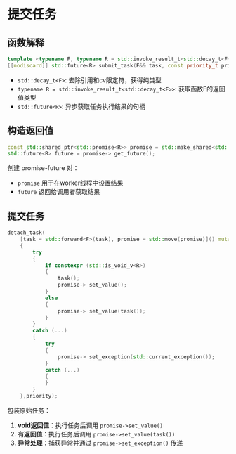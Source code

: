 # 提交任务
## 函数解释
```cpp
template <typename F, typename R = std::invoke_result_t<std::decay_t<F>>>
[[nodiscard]] std::future<R> submit_task(F&& task, const priority_t priority = 0)
```
* `std::decay_t<F>`: 去除引用和cv限定符，获得纯类型
* `typename R = std::invoke_result_t<std::decay_t<F>>`: 获取函数F的返回值类型
* `std::future<R>`: 异步获取任务执行结果的句柄

## 构造返回值
```cpp
const std::shared_ptr<std::promise<R>> promise = std::make_shared<std::promise<R>>();
std::future<R> future = promise-> get_future();
```

创建 promise-future 对：
- `promise` 用于在worker线程中设置结果
- `future` 返回给调用者获取结果

## 提交任务
```cpp
detach_task(
    [task = std::forward<F>(task), promise = std::move(promise)]() mutable
    {
        try
        {
            if constexpr (std::is_void_v<R>)
            {
                task();
                promise-> set_value();
            }
            else
            {
                promise-> set_value(task());
            }
        }
        catch (...)
        {
            try
            {
                promise-> set_exception(std::current_exception());
            }
            catch (...)
            {
            }
        }
    },priority);
```

包装原始任务：
1. **void返回值**：执行任务后调用 `promise->set_value()`
2. **有返回值**：执行任务后调用 `promise->set_value(task())`
3. **异常处理**：捕获异常并通过 `promise->set_exception()` 传递